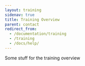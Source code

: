 ```yaml
---
layout: training
sidenav: true
title: Training Overview
parent: contact
redirect_from:
  - /documentation/training
  - /training
  - /docs/help/
---
```


Some stuff for the training overview
